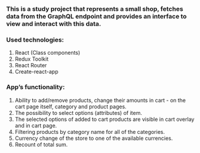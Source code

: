 ### This is a study project that represents a small shop, fetches data from the GraphQL endpoint and provides an interface to view and interact with this data.
### Used technologies:
  1.	React (Class components)
  2.	Redux Toolkit
  3.	React Router
  4.	Create-react-app
  
### App’s functionality:
  1. Ability to add/remove products, change their amounts in cart - on the cart page itself, category and product pages.
  2. The possibility to select options (attributes) of item.
  3. The selected options of added to cart products are visible in cart overlay and in cart page.
  4. Filtering products by category name for all of the categories.
  5. Currency change of the store to one of the available currencies.
  6. Recount of total sum.
